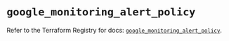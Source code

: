 # `google_monitoring_alert_policy`

Refer to the Terraform Registry for docs: [`google_monitoring_alert_policy`](https://registry.terraform.io/providers/hashicorp/google/6.39.0/docs/resources/monitoring_alert_policy).
